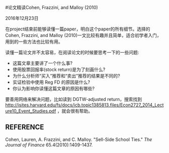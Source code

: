#论文精读Cohen, Frazzini, and Malloy (2010)

2016年12月23日

在project结束前能够读懂一篇paper，明白这个paper的所有细节。选择的Cohen, Frazzini, and Malloy (2010)一文比较有趣并且简单，适合初学者入门，用到的一些方法也比较有用。

读懂一篇论文并不太容易，在阅读论文的时候要思考一下的一些问题: 

- 这篇文章主要讲了一个什么事?
- 使用股票回报率(stock return)是为了刻画什么?
- 为什么分析师“买入”推荐和“卖出”推荐的结果是不同的?
- 实证检验中使用 Reg FD 的原因是什么?
- 你认为影响你读懂这篇文章的原因有哪些?

要善用网络来解决问题，比如读到 DGTW-adjusted return，搜索找到 http://isites.harvard.edu/fs/docs/icb.topic1385813.files/Econ2727_2014_Lecture10_Event_Studies.pdf ，就会很有帮助。

## REFERENCE

Cohen, Lauren, A. Frazzini, and C. Malloy. "Sell-Side School Ties." _The Journal of Finance_ 65.4(2010):1409-1437.
